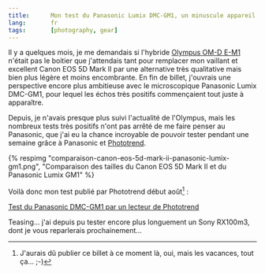 ```yaml
---
title:      Mon test du Panasonic Lumix DMC-GM1, un minuscule appareil photo hybride
lang:       fr
tags:       [photography, gear]
---
```


Il y a quelques mois, je me demandais si l'hybride [Olympus OM-D E-M1](/2013/11/olympus-om-d-e-m1.html) n'était pas le boitier que j'attendais tant pour remplacer mon vaillant et excellent Canon EOS 5D Mark II par une alternative très qualitative mais bien plus légère et moins encombrante. En fin de billet, j'ouvrais une perspective encore plus ambitieuse avec le microscopique  Panasonic Lumix DMC-GM1, pour lequel les échos très positifs commençaient tout juste à apparaître.

Depuis, je n'avais presque plus suivi l'actualité de l'Olympus, mais les nombreux tests très positifs n'ont pas arrêté de me faire penser au Panasonic, que j'ai eu la chance incroyable de pouvoir tester pendant une semaine grâce à Panasonic et [Phototrend](http://phototrend.fr/).

{% respimg "comparaison-canon-eos-5d-mark-ii-panasonic-lumix-gm1.png", "Comparaison des tailles du Canon EOS 5D Mark II et du Panasonic Lumix GM1" %}

Voilà donc mon test publié par Phototrend début août[^1] :

[Test du Panasonic DMC-GM1 par un lecteur de Phototrend](http://phototrend.fr/2014/08/test-par-un-lecteur-de-l-hybride-micro-4-3-panasonic-lumix-dmc-gm1/)

Teasing… j'ai depuis pu tester encore plus longuement un Sony RX100m3, dont je vous reparlerais prochainement…

[^1]: J'aurais dû publier ce billet à ce moment là, oui, mais les vacances, tout ça… ;-)
